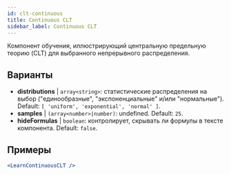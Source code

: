 ```yaml
---
id: clt-continuous
title: Continuous CLT
sidebar_label: Continuous CLT
---
```


Компонент обучения, иллюстрирующий центральную предельную теорию (CLT) для выбранного непрерывного распределения.

## Варианты

* __distributions__ | `array<string>`: статистические распределения на выбор ("единообразные", "экспоненциальные" и/или "нормальные"). Default: `[
  'uniform',
  'exponential',
  'normal'
]`.
* __samples__ | `(array<number>|number)`: undefined. Default: `25`.
* __hideFormulas__ | `boolean`: контролирует, скрывать ли формулы в тексте компонента. Default: `false`.


## Примеры

```jsx live
<LearnContinuousCLT />
```

